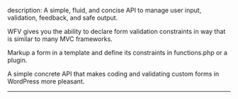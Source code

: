 description: A simple, fluid, and concise API to manage user input, validation, feedback, and safe output.

WFV gives you the ability to declare form validation constraints in way that is similar to many MVC frameworks.

Markup a form in a template and define its constraints in functions.php or a plugin.

A simple concrete API that makes coding and validating custom forms in WordPress more pleasant.

---

<!-- ## WFV

**Safe:**<br>
~~~{.js}
$form->escape('email');
~~~

**Adaptable:**<br>
~~~{.js}
$form->display('email', 'strip_tags')
~~~

**Flexible:**<br>
~~~{.js}
$form->escape('email', function( $input ) {
  return strip_tags( $input );
});
~~~

**Aware:**<br>
~~~{.js}
$form->input()->contains( 'email', 'foo@bar.com' );
~~~

**Helpful:**<br>
~~~{.js}
$form->errors()->first('email');
~~~

**Pragmatic:**<br>
~~~{.js}
$form->selected_if('color', 'green');
~~~

**Simple:**<br>
~~~{.js}
$form->input()->has('email');
~~~

**Powerful:**<br>
~~~{.js}
$form->constrain()->validate();
~~~

Enjoy. -->
